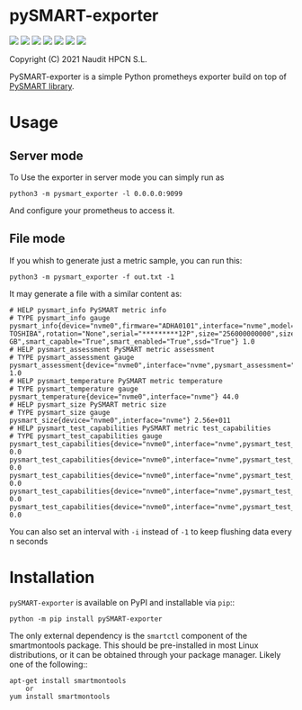 pySMART-exporter
===========

![](https://img.shields.io/pypi/v/pySMART-exporter?label=release)
![](https://img.shields.io/pypi/pyversions/pySMART-exporter)
![](https://img.shields.io/github/checks-status/Naudit/pySMART-exporter/master)
![](https://img.shields.io/github/workflow/status/Naudit/pySMART-exporter/Publish%20Python%20%F0%9F%90%8D%20distributions%20%F0%9F%93%A6%20to%20PyPI%20and%20TestPyPI)
![](https://img.shields.io/github/issues/Naudit/pySMART-exporter)
![](https://img.shields.io/github/issues-pr/Naudit/pySMART-exporter)
![](https://img.shields.io/pypi/dm/pysmart-exporter)

Copyright (C) 2021 Naudit HPCN S.L.

PySMART-exporter is a simple Python prometheys exporter build on top of [PySMART library](https://github.com/truenas/py-SMART).


Usage
=====

Server mode
-----------
To Use the exporter in server mode you can simply run as

`python3 -m pysmart_exporter -l 0.0.0.0:9099`

And configure your prometheus to access it.

File mode
---------
If you whish to generate just a metric sample, you can run this:

`python3 -m pysmart_exporter -f out.txt -1`

It may generate a file with a similar content as:

```prometheus
# HELP pysmart_info PySMART metric info
# TYPE pysmart_info gauge
pysmart_info{device="nvme0",firmware="ADHA0101",interface="nvme",model="KBG30ZMV256G TOSHIBA",rotation="None",serial="*********12P",size="256000000000",size_raw="256 GB",smart_capable="True",smart_enabled="True",ssd="True"} 1.0
# HELP pysmart_assessment PySMART metric assessment
# TYPE pysmart_assessment gauge
pysmart_assessment{device="nvme0",interface="nvme",pysmart_assessment="PASS"} 1.0
# HELP pysmart_temperature PySMART metric temperature
# TYPE pysmart_temperature gauge
pysmart_temperature{device="nvme0",interface="nvme"} 44.0
# HELP pysmart_size PySMART metric size
# TYPE pysmart_size gauge
pysmart_size{device="nvme0",interface="nvme"} 2.56e+011
# HELP pysmart_test_capabilities PySMART metric test_capabilities
# TYPE pysmart_test_capabilities gauge
pysmart_test_capabilities{device="nvme0",interface="nvme",pysmart_test_capabilities="conveyance"} 0.0
pysmart_test_capabilities{device="nvme0",interface="nvme",pysmart_test_capabilities="long"} 0.0
pysmart_test_capabilities{device="nvme0",interface="nvme",pysmart_test_capabilities="offline"} 0.0
pysmart_test_capabilities{device="nvme0",interface="nvme",pysmart_test_capabilities="selective"} 0.0
pysmart_test_capabilities{device="nvme0",interface="nvme",pysmart_test_capabilities="short"} 0.0
```

You can also set an interval with `-i` instead of `-1` to keep flushing data every n seconds

Installation
============
``pySMART-exporter`` is available on PyPI and installable via ``pip``::

    python -m pip install pySMART-exporter

The only external dependency is the ``smartctl`` component of the smartmontools
package.  This should be pre-installed in most Linux distributions, or it
can be obtained through your package manager.  Likely one of the following::

    apt-get install smartmontools
        or
    yum install smartmontools

